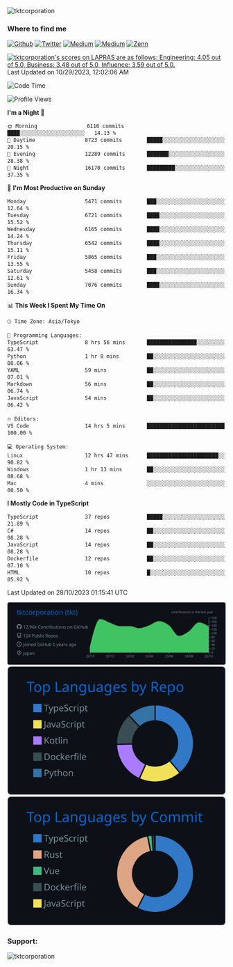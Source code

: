 <p align="left"> <img src="https://komarev.com/ghpvc/?username=tktcorporation&label=Profile%20views&color=0e75b6&style=flat" alt="tktcorporation" /> </p>

<h3>Where to find me</h3>
<p>
<a href="https://github.com/tktcorporation" target="_blank"><img alt="Github" src="https://img.shields.io/badge/GitHub-%2312100E.svg?&style=for-the-badge&logo=Github&logoColor=white" /></a>
<a href="https://twitter.com/tktcorporation" target="_blank"><img alt="Twitter" src="https://img.shields.io/badge/twitter-%231DA1F2.svg?&style=for-the-badge&logo=twitter&logoColor=white" /></a>
<a href="https://www.linkedin.com/in/tktcorporation" target="_blank"><img alt="Medium" src="https://img.shields.io/badge/linkdin-0a66c2.svg?&style=for-the-badge&logo=linkedin&logoColor=white" /></a>
<a href="https://qiita.com/tktcorporation" target="_blank"><img alt="Medium" src="https://img.shields.io/badge/qiita-55C500.svg?&style=for-the-badge&logo=qiita&logoColor=white" /></a>
<a href="https://zenn.dev/tktcorporation" target="_blank"><img alt="Zenn" src="https://img.shields.io/badge/Zenn-3EA8FF.svg?&style=for-the-badge&logo=Zenn&logoColor=white" /></a>
</p>

<!--START_SECTION:lapras-card-->
<p ><a href="https://lapras.com/public/tktcorporation" target="_blank" rel="noopener noreferrer"><img alt="tktcorporation's scores on LAPRAS are as follows: Engineering: 4.05 out of 5.0, Business: 3.48 out of 5.0, Influence: 3.59 out of 5.0." src="https://lapras-card-generator.vercel.app/api/svg?e=4.05&b=3.48&i=3.59&b1=%23232323&b2=%236d6d6d&i1=%23212121&i2=%23818181&l=en" width="300" ></a>  
Last Updated on 10/29/2023, 12:02:06 AM</p>
<!--END_SECTION:lapras-card-->
  
<!--START_SECTION:waka-->
![Code Time](http://img.shields.io/badge/Code%20Time-1%2C199%20hrs%2025%20mins-blue)

![Profile Views](http://img.shields.io/badge/Profile%20Views-17-blue)

**I'm a Night 🦉** 

```text
🌞 Morning                6116 commits        ████░░░░░░░░░░░░░░░░░░░░░   14.13 % 
🌆 Daytime                8723 commits        █████░░░░░░░░░░░░░░░░░░░░   20.15 % 
🌃 Evening                12289 commits       ███████░░░░░░░░░░░░░░░░░░   28.38 % 
🌙 Night                  16170 commits       █████████░░░░░░░░░░░░░░░░   37.35 % 
```
📅 **I'm Most Productive on Sunday** 

```text
Monday                   5471 commits        ███░░░░░░░░░░░░░░░░░░░░░░   12.64 % 
Tuesday                  6721 commits        ████░░░░░░░░░░░░░░░░░░░░░   15.52 % 
Wednesday                6165 commits        ████░░░░░░░░░░░░░░░░░░░░░   14.24 % 
Thursday                 6542 commits        ████░░░░░░░░░░░░░░░░░░░░░   15.11 % 
Friday                   5865 commits        ███░░░░░░░░░░░░░░░░░░░░░░   13.55 % 
Saturday                 5458 commits        ███░░░░░░░░░░░░░░░░░░░░░░   12.61 % 
Sunday                   7076 commits        ████░░░░░░░░░░░░░░░░░░░░░   16.34 % 
```


📊 **This Week I Spent My Time On** 

```text
🕑︎ Time Zone: Asia/Tokyo

💬 Programming Languages: 
TypeScript               8 hrs 56 mins       ████████████████░░░░░░░░░   63.47 % 
Python                   1 hr 8 mins         ██░░░░░░░░░░░░░░░░░░░░░░░   08.06 % 
YAML                     59 mins             ██░░░░░░░░░░░░░░░░░░░░░░░   07.01 % 
Markdown                 56 mins             ██░░░░░░░░░░░░░░░░░░░░░░░   06.74 % 
JavaScript               54 mins             ██░░░░░░░░░░░░░░░░░░░░░░░   06.42 % 

🔥 Editors: 
VS Code                  14 hrs 5 mins       █████████████████████████   100.00 % 

💻 Operating System: 
Linux                    12 hrs 47 mins      ███████████████████████░░   90.82 % 
Windows                  1 hr 13 mins        ██░░░░░░░░░░░░░░░░░░░░░░░   08.68 % 
Mac                      4 mins              ░░░░░░░░░░░░░░░░░░░░░░░░░   00.50 % 
```

**I Mostly Code in TypeScript** 

```text
TypeScript               37 repos            █████░░░░░░░░░░░░░░░░░░░░   21.89 % 
C#                       14 repos            ██░░░░░░░░░░░░░░░░░░░░░░░   08.28 % 
JavaScript               14 repos            ██░░░░░░░░░░░░░░░░░░░░░░░   08.28 % 
Dockerfile               12 repos            ██░░░░░░░░░░░░░░░░░░░░░░░   07.10 % 
HTML                     10 repos            █░░░░░░░░░░░░░░░░░░░░░░░░   05.92 % 
```




 Last Updated on 28/10/2023 01:15:41 UTC
<!--END_SECTION:waka-->

[![](https://raw.githubusercontent.com/tktcorporation/tktcorporation/master/profile-summary-card-output/github_dark/0-profile-details.svg)](https://github.com/vn7n24fzkq/github-profile-summary-cards)
[![](https://raw.githubusercontent.com/tktcorporation/tktcorporation/master/profile-summary-card-output/github_dark/1-repos-per-language.svg)](https://github.com/vn7n24fzkq/github-profile-summary-cards) [![](https://raw.githubusercontent.com/tktcorporation/tktcorporation/master/profile-summary-card-output/github_dark/2-most-commit-language.svg)](https://github.com/vn7n24fzkq/github-profile-summary-cards)

<h3 align="left">Support:</h3>
<p><a href="https://www.buymeacoffee.com/tktcorporation"> <img align="left" src="https://cdn.buymeacoffee.com/buttons/v2/default-yellow.png" height="50" width="210" alt="tktcorporation" /></a></p><br><br>
